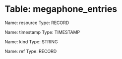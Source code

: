 Table: megaphone_entries
========================

Name: resource
Type: RECORD

Name: timestamp
Type: TIMESTAMP

Name: kind
Type: STRING

Name: ref
Type: RECORD

